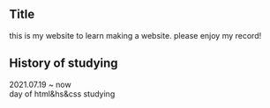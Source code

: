 <H2>Title</H2>
this is my website to learn making a website. please enjoy my record!
<H2>History of studying</H2>
2021.07.19 ~ now <br>
day of html&hs&css studying
